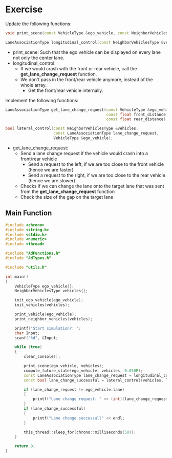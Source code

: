 # Exercise

Update the following functions:

```cpp
void print_scene(const VehicleType &ego_vehicle, const NeighborVehiclesType &vehicles);

LaneAssociationType longitudinal_control(const NeighborVehiclesType &vehicles,VehicleType &ego_vehicle);
```

- print_scene: Such that the ego vehicle can be displayed on every lane not only the center lane.
- longitudinal_control:
  - If we would crash with the front or rear vehicle, call the **get_lane_change_request** function.
  - We don't pass in the front/rear vehicle anymore, instead of the whole array.
    - Get the front/rear vehicle internally.

Implement the following functions:

```cpp
LaneAssociationType get_lane_change_request(const VehicleType &ego_vehicle,
                                            const float front_distance,
                                            const float rear_distance);

bool lateral_control(const NeighborVehiclesType &vehicles,
                     const LaneAssociationType lane_change_request,
                     VehicleType &ego_vehicle);
```

- get_lane_change_request:
  - Send a lane change request if the vehicle would crash into a front/rear vehicle
    - Send a request to the left, if we are too close to the front vehicle (hence we are faster)
    - Send a request to the right, if we are too close to the rear vehicle (hence we are slower)
  - Checks if we can change the lane onto the target lane that was sent from the **get_lane_change_request** function
  - Check the size of the gap on the target lane

## Main Function

```cpp
#include <chrono>
#include <string.h>
#include <stdio.h>
#include <numeric>
#include <thread>

#include "AdFunctions.h"
#include "AdTypes.h"

#include "utils.h"

int main()
{
    VehicleType ego_vehicle{};
    NeighborVehiclesType vehicles{};

    init_ego_vehicle(ego_vehicle);
    init_vehicles(vehicles);

    print_vehicle(ego_vehicle);
    print_neighbor_vehicles(vehicles);

    printf("Start simulation?: ";
    char Input;
    scanf("%d", &Input;

    while (true)
    {
        clear_console();

        print_scene(ego_vehicle, vehicles);
        compute_future_state(ego_vehicle, vehicles, 0.050F);
        const LaneAssociationType lane_change_request = longitudinal_control(vehicles, ego_vehicle);
        const bool lane_change_successful = lateral_control(vehicles, lane_change_request, ego_vehicle);

        if (lane_change_request != ego_vehicle.lane)
        {
            printf("Lane change request: " << (int)(lane_change_request) << endl;
        }
        if (lane_change_successful)
        {
            printf("Lane change successull" << endl;
        }

        this_thread::sleep_for(chrono::milliseconds(50));
    }

    return 0;
}

```
